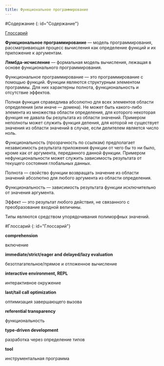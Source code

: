 ```yaml
---
title: Функциональное программирование
---
```


#Содержание
{: id="Содержание"}

[Глоссарий](#Глоссарий)

**Функциональное программирование** — модель программирования, рассматривающая процесс вычисления как определение функций и их приложение к аргументам.

**Лямбда-исчисление** — формальная модель вычисления, лежащая в основе функционального программирования.

Функциональное программирование — это программирование с помощью функций. Функции являются структурным элементом программы. Для них характерны полнота, функциональность и отсутствие эффектов.

Полная функция справедлива абсолютно для всех элементов области определения (или иначе — домена). Не может быть какого-либо элемента из множества области определения, для которого некоторая функция не давала бы результата из области значений. Примером неполноты может служить функция деления, для которой не существует значения из области значений в случае, если делителем является число ноль.

Функциональность (прозрачность по ссылкам) предполагает независимость результата приложения функции от чего бы то ни было, кроме как от аргумента, переданного данной функции. Примером нефункциональности может служить зависимость результата от текущего состояния глобальных данных.

Полнота — свойство функции возвращать значение из области значений абсолютно для любого аргумента из области определения.

Функциональность — зависимость результата функции исключительно от значения аргумента.

Эффект — это результат любого действия, не связанного с преобразование входной величины.

Типы являются средством упорядочивания полиморфных значений.

#Глоссарий
{: id="Глоссарий"}

**comprehension**

включение

**immediate/strict/eager and delayed/lazy evaluation**

безотлагательное/прямое и отложенное вычисление

**interactive environment, REPL**

интерактивное окружение

**last/tail call optimization**

оптимизация завершающего вызова

**referential transparency**

функциональность

**type-driven development**

разработка через определение типов

**tool**

инструментальная программа
